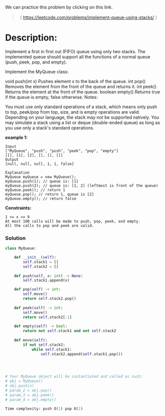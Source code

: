 We can practice this problem by clicking on this link.
>（ https://leetcode.com/problems/implement-queue-using-stacks/  ）
# Description:
 <p> Implement a first in first out (FIFO) queue using only two stacks. The implemented queue should support all the functions of a normal queue (push, peek, pop, and empty).

Implement the MyQueue class:

void push(int x) Pushes element x to the back of the queue.
int pop() Removes the element from the front of the queue and returns it.
int peek() Returns the element at the front of the queue.
boolean empty() Returns true if the queue is empty, false otherwise.
Notes:

You must use only standard operations of a stack, which means only push to top, peek/pop from top, size, and is empty operations are valid.
Depending on your language, the stack may not be supported natively. You may simulate a stack using a list or deque (double-ended queue) as long as you use only a stack's standard operations. </p> 
**example 1:**
```
Input
["MyQueue", "push", "push", "peek", "pop", "empty"]
[[], [1], [2], [], [], []]
Output
[null, null, null, 1, 1, false]

Explanation
MyQueue myQueue = new MyQueue();
myQueue.push(1); // queue is: [1]
myQueue.push(2); // queue is: [1, 2] (leftmost is front of the queue)
myQueue.peek(); // return 1
myQueue.pop(); // return 1, queue is [2]
myQueue.empty(); // return false
```

**Constraints:**
```
1 <= x <= 9
At most 100 calls will be made to push, pop, peek, and empty.
All the calls to pop and peek are valid.
```

 ### Solution

```Python
class MyQueue:

    def __init__(self):
        self.stack1 = []
        self.stack2 = []
        
    def push(self, x: int) -> None:
        self.stack1.append(x)

    def pop(self) -> int:
        self.move()
        return self.stack2.pop()
        
    def peek(self) -> int:
        self.move()
        return self.stack2[-1]
        
    def empty(self) -> bool:
        return not self.stack1 and not self.stack2
    
    def move(self):
        if not self.stack2:
            while self.stack1:
                self.stack2.append(self.stack1.pop())
        
        


# Your MyQueue object will be instantiated and called as such:
# obj = MyQueue()
# obj.push(x)
# param_2 = obj.pop()
# param_3 = obj.peek()
# param_4 = obj.empty()
           
Time complexity: push O(1) pop O(1)
```
